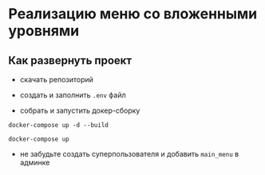 # Реализацию меню со вложенными уровнями

## Как развернуть проект
- скачать репозиторий

- создать и заполнить ``` .env ``` файл

- собрать и запустить докер-сборку

```docker-compose up -d --build```

```docker-compose up```

- не забудьте создать суперпользователя и добавить `main_menu` в админке
